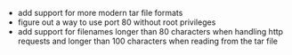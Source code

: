  - add support for more modern tar file formats
 - figure out a way to use port 80 without root privileges
 - add support for filenames longer than 80 characters when handling http requests and longer than 100 characters when reading from the tar file
